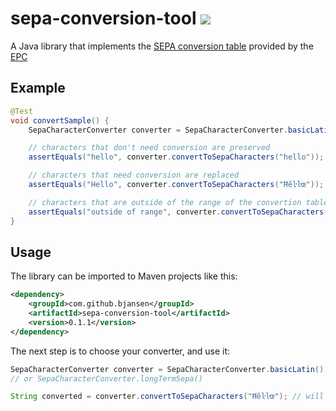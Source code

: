 # sepa-conversion-tool ![](https://img.shields.io/maven-central/v/com.github.bjansen/sepa-conversion-tool.svg?style=flat)
A Java library that implements the [SEPA conversion table](https://www.europeanpaymentscouncil.eu/document-library/guidance-documents/sepa-requirements-extended-character-set-unicode-subset-best)
provided by the [EPC](https://www.europeanpaymentscouncil.eu/)

## Example

```java
@Test
void convertSample() {
	SepaCharacterConverter converter = SepaCharacterConverter.basicLatin();

	// characters that don't need conversion are preserved
	assertEquals("hello", converter.convertToSepaCharacters("hello"));

	// characters that need conversion are replaced
	assertEquals("Hello", converter.convertToSepaCharacters("Ħĕŀŀœ"));

	// characters that are outside of the range of the convertion table are dropped
	assertEquals("outside of range", converter.convertToSepaCharacters("outsi�de o�f r≧an∰g℗e"));
}

```

## Usage

The library can be imported to Maven projects like this:

```xml
<dependency>
	<groupId>com.github.bjansen</groupId>
	<artifactId>sepa-conversion-tool</artifactId>
	<version>0.1.1</version>
</dependency>
```

The next step is to choose your converter, and use it:

```java
SepaCharacterConverter converter = SepaCharacterConverter.basicLatin(); 
// or SepaCharacterConverter.longTermSepa()

String converted = converter.convertToSepaCharacters("Ħĕŀŀœ"); // will be converted to "Hello"
```
